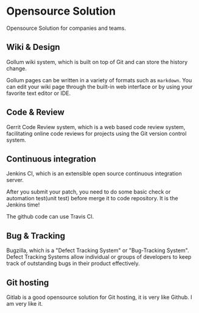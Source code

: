 # Opensource Solution

Opensource Solution for companies and teams.

## Wiki & Design

Gollum wiki system, which is built on top of Git and can store the history change.

Gollum pages can be written in a variety of formats such as `markdown`. You can edit your wiki page through the built-in web interface or by using your favorite text editor or IDE. 

## Code & Review

Gerrit Code Review system, which is a web based code review system, facilitating online code reviews for projects using the Git version control system.

## Continuous integration

Jenkins CI, which is an extensible open source continuous integration server.

After you submit your patch, you need to do some basic check or automation test(unit test) before merge it to code repository. It is the Jenkins time!

The github code can use Travis CI.

## Bug & Tracking

Bugzilla, which is a "Defect Tracking System" or "Bug-Tracking System". Defect Tracking Systems allow individual or groups of developers to keep track of outstanding bugs in their product effectively.

## Git hosting

Gitlab is a good opensource solution for Git hosting, it is very like Github. I am very like it.
